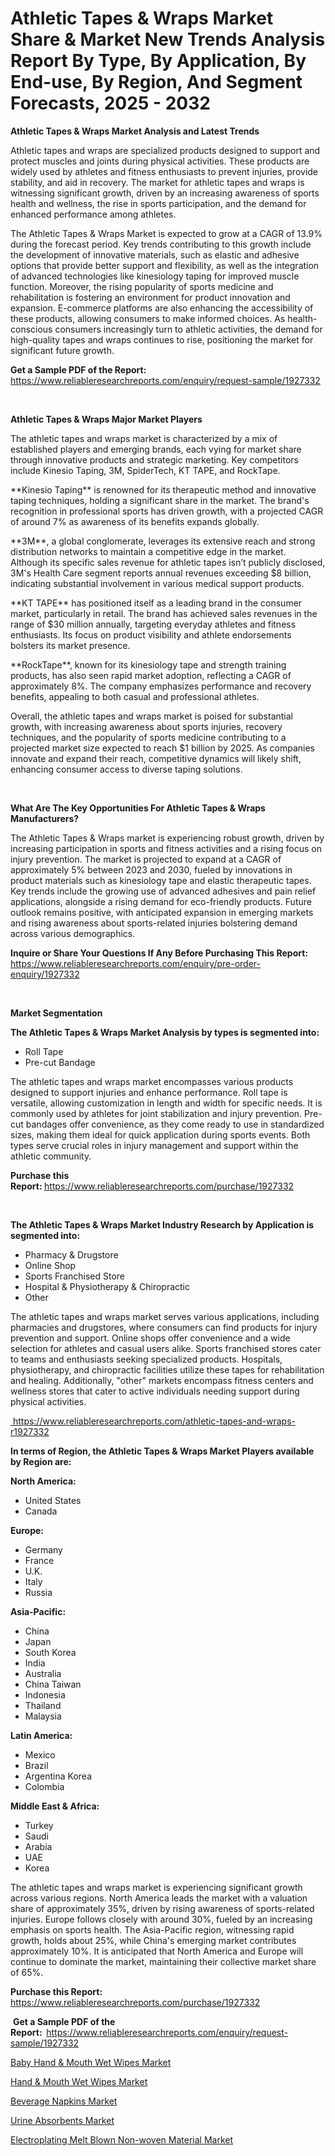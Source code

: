 <p><h1>Athletic Tapes & Wraps Market Share & Market New Trends Analysis Report By Type, By Application, By End-use, By Region, And Segment Forecasts, 2025 - 2032</h1></p><p><strong>Athletic Tapes & Wraps Market Analysis and Latest Trends</strong></p>
<p><p>Athletic tapes and wraps are specialized products designed to support and protect muscles and joints during physical activities. These products are widely used by athletes and fitness enthusiasts to prevent injuries, provide stability, and aid in recovery. The market for athletic tapes and wraps is witnessing significant growth, driven by an increasing awareness of sports health and wellness, the rise in sports participation, and the demand for enhanced performance among athletes.</p><p>The Athletic Tapes & Wraps Market is expected to grow at a CAGR of 13.9% during the forecast period. Key trends contributing to this growth include the development of innovative materials, such as elastic and adhesive options that provide better support and flexibility, as well as the integration of advanced technologies like kinesiology taping for improved muscle function. Moreover, the rising popularity of sports medicine and rehabilitation is fostering an environment for product innovation and expansion. E-commerce platforms are also enhancing the accessibility of these products, allowing consumers to make informed choices. As health-conscious consumers increasingly turn to athletic activities, the demand for high-quality tapes and wraps continues to rise, positioning the market for significant future growth.</p></p>
<p><strong>Get a Sample PDF of the Report:&nbsp;</strong> <a href="https://www.reliableresearchreports.com/enquiry/request-sample/1927332?utm_campaign=36&utm_medium=2&utm_source=Github&utm_content=ia&utm_term=28032025&utm_id=athletic-tapes-wraps">https://www.reliableresearchreports.com/enquiry/request-sample/1927332</a></p>
<p>&nbsp;</p>
<p><strong>Athletic Tapes & Wraps Major Market Players</strong></p>
<p><p>The athletic tapes and wraps market is characterized by a mix of established players and emerging brands, each vying for market share through innovative products and strategic marketing. Key competitors include Kinesio Taping, 3M, SpiderTech, KT TAPE, and RockTape. </p><p>**Kinesio Taping** is renowned for its therapeutic method and innovative taping techniques, holding a significant share in the market. The brand's recognition in professional sports has driven growth, with a projected CAGR of around 7% as awareness of its benefits expands globally.</p><p>**3M**, a global conglomerate, leverages its extensive reach and strong distribution networks to maintain a competitive edge in the market. Although its specific sales revenue for athletic tapes isn’t publicly disclosed, 3M's Health Care segment reports annual revenues exceeding $8 billion, indicating substantial involvement in various medical support products.</p><p>**KT TAPE** has positioned itself as a leading brand in the consumer market, particularly in retail. The brand has achieved sales revenues in the range of $30 million annually, targeting everyday athletes and fitness enthusiasts. Its focus on product visibility and athlete endorsements bolsters its market presence.</p><p>**RockTape**, known for its kinesiology tape and strength training products, has also seen rapid market adoption, reflecting a CAGR of approximately 8%. The company emphasizes performance and recovery benefits, appealing to both casual and professional athletes.</p><p>Overall, the athletic tapes and wraps market is poised for substantial growth, with increasing awareness about sports injuries, recovery techniques, and the popularity of sports medicine contributing to a projected market size expected to reach $1 billion by 2025. As companies innovate and expand their reach, competitive dynamics will likely shift, enhancing consumer access to diverse taping solutions.</p></p>
<p>&nbsp;</p>
<p><strong>What Are The Key Opportunities For Athletic Tapes & Wraps Manufacturers?</strong></p>
<p><p>The Athletic Tapes & Wraps market is experiencing robust growth, driven by increasing participation in sports and fitness activities and a rising focus on injury prevention. The market is projected to expand at a CAGR of approximately 5% between 2023 and 2030, fueled by innovations in product materials such as kinesiology tape and elastic therapeutic tapes. Key trends include the growing use of advanced adhesives and pain relief applications, alongside a rising demand for eco-friendly products. Future outlook remains positive, with anticipated expansion in emerging markets and rising awareness about sports-related injuries bolstering demand across various demographics.</p></p>
<p><strong>Inquire or Share Your Questions If Any Before Purchasing This Report:</strong> <a href="https://www.reliableresearchreports.com/enquiry/pre-order-enquiry/1927332?utm_campaign=36&utm_medium=2&utm_source=Github&utm_content=ia&utm_term=28032025&utm_id=athletic-tapes-wraps">https://www.reliableresearchreports.com/enquiry/pre-order-enquiry/1927332</a></p>
<p>&nbsp;</p>
<p><strong>Market Segmentation</strong></p>
<p><strong>The Athletic Tapes & Wraps Market Analysis by types is segmented into:</strong></p>
<p><ul><li>Roll Tape</li><li>Pre-cut Bandage</li></ul></p>
<p><p>The athletic tapes and wraps market encompasses various products designed to support injuries and enhance performance. Roll tape is versatile, allowing customization in length and width for specific needs. It is commonly used by athletes for joint stabilization and injury prevention. Pre-cut bandages offer convenience, as they come ready to use in standardized sizes, making them ideal for quick application during sports events. Both types serve crucial roles in injury management and support within the athletic community.</p></p>
<p><strong>Purchase this Report:&nbsp;</strong><a href="https://www.reliableresearchreports.com/purchase/1927332?utm_campaign=36&utm_medium=2&utm_source=Github&utm_content=ia&utm_term=28032025&utm_id=athletic-tapes-wraps">https://www.reliableresearchreports.com/purchase/1927332</a></p>
<p>&nbsp;</p>
<p><strong>The Athletic Tapes & Wraps Market Industry Research by Application is segmented into:</strong></p>
<p><ul><li>Pharmacy & Drugstore</li><li>Online Shop</li><li>Sports Franchised Store</li><li>Hospital & Physiotherapy & Chiropractic</li><li>Other</li></ul></p>
<p><p>The athletic tapes and wraps market serves various applications, including pharmacies and drugstores, where consumers can find products for injury prevention and support. Online shops offer convenience and a wide selection for athletes and casual users alike. Sports franchised stores cater to teams and enthusiasts seeking specialized products. Hospitals, physiotherapy, and chiropractic facilities utilize these tapes for rehabilitation and healing. Additionally, "other" markets encompass fitness centers and wellness stores that cater to active individuals needing support during physical activities.</p></p>
<p><a href="https://www.reliableresearchreports.com/athletic-tapes-and-wraps-r1927332?utm_campaign=36&utm_medium=2&utm_source=Github&utm_content=ia&utm_term=28032025&utm_id=athletic-tapes-wraps">&nbsp;https://www.reliableresearchreports.com/athletic-tapes-and-wraps-r1927332</a></p>
<p><strong>In terms of Region, the Athletic Tapes & Wraps Market Players available by Region are:</strong></p>
<p>
    <p> <strong> North America: </strong>
        <ul>
            <li>United States</li>
            <li>Canada</li>
        </ul>
        </p> 
    <p> <strong> Europe: </strong>
        <ul>
            <li>Germany</li>
            <li>France</li>
            <li>U.K.</li>
            <li>Italy</li>
            <li>Russia</li>
        </ul>
        </p> 
    <p> <strong> Asia-Pacific: </strong>
        <ul>
            <li>China</li>
            <li>Japan</li>
            <li>South Korea</li>
            <li>India</li>
            <li>Australia</li>
            <li>China Taiwan</li>
            <li>Indonesia</li>
            <li>Thailand</li>
            <li>Malaysia</li>
        </ul>
        </p> 
    <p> <strong> Latin America: </strong>
        <ul>
            <li>Mexico</li>
            <li>Brazil</li>
            <li>Argentina Korea</li>
            <li>Colombia</li>
        </ul>
        </p> 
    <p> <strong> Middle East & Africa: </strong>
        <ul>
            <li>Turkey</li>
            <li>Saudi</li>
            <li>Arabia</li>
            <li>UAE</li>
            <li>Korea</li>
        </ul>
    </p>
    </p>
<p><p>The athletic tapes and wraps market is experiencing significant growth across various regions. North America leads the market with a valuation share of approximately 35%, driven by rising awareness of sports-related injuries. Europe follows closely with around 30%, fueled by an increasing emphasis on sports health. The Asia-Pacific region, witnessing rapid growth, holds about 25%, while China's emerging market contributes approximately 10%. It is anticipated that North America and Europe will continue to dominate the market, maintaining their collective market share of 65%.</p></p>
<p><strong>Purchase this Report: </strong><a href="https://www.reliableresearchreports.com/purchase/1927332?utm_campaign=36&utm_medium=2&utm_source=Github&utm_content=ia&utm_term=28032025&utm_id=athletic-tapes-wraps">https://www.reliableresearchreports.com/purchase/1927332</a></p>
<p>&nbsp;<strong>Get a Sample PDF of the Report:&nbsp;&nbsp;</strong><a href="https://www.reliableresearchreports.com/enquiry/request-sample/1927332?utm_campaign=36&utm_medium=2&utm_source=Github&utm_content=ia&utm_term=28032025&utm_id=athletic-tapes-wraps">https://www.reliableresearchreports.com/enquiry/request-sample/1927332</a></p>
<p><strong></strong></p>
<p><p><a href="https://github.com/helmeludu/Market-Research-Report-List-1/blob/main/baby-hand-mouth-wet-wipes-market.md?utm_campaign=36&utm_medium=2&utm_source=Github&utm_content=ia&utm_term=28032025&utm_id=athletic-tapes-wraps">Baby Hand & Mouth Wet Wipes Market</a></p><p><a href="https://github.com/adelanwkadua/Market-Research-Report-List-1/blob/main/hand-mouth-wet-wipes-market.md?utm_campaign=36&utm_medium=2&utm_source=Github&utm_content=ia&utm_term=28032025&utm_id=athletic-tapes-wraps">Hand & Mouth Wet Wipes Market</a></p><p><a href="https://github.com/mokeleveisel/Market-Research-Report-List-1/blob/main/beverage-napkins-market.md?utm_campaign=36&utm_medium=2&utm_source=Github&utm_content=ia&utm_term=28032025&utm_id=athletic-tapes-wraps">Beverage Napkins Market</a></p><p><a href="https://github.com/baheraennika/Market-Research-Report-List-1/blob/main/urine-absorbents-market.md?utm_campaign=36&utm_medium=2&utm_source=Github&utm_content=ia&utm_term=28032025&utm_id=athletic-tapes-wraps">Urine Absorbents Market</a></p><p><a href="https://github.com/elroddrewspm/Market-Research-Report-List-1/blob/main/electroplating-melt-blown-non-woven-material-market.md?utm_campaign=36&utm_medium=2&utm_source=Github&utm_content=ia&utm_term=28032025&utm_id=athletic-tapes-wraps">Electroplating Melt Blown Non-woven Material Market</a></p></p>